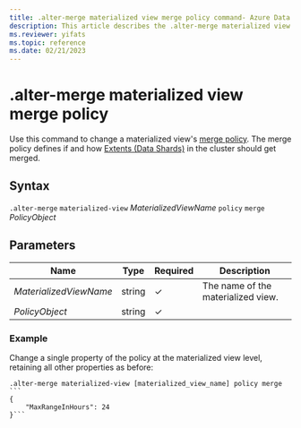 ```yaml
---
title: .alter-merge materialized view merge policy command- Azure Data Explorer
description: This article describes the .alter-merge materialized view merge policy command in Azure Data Explorer.
ms.reviewer: yifats
ms.topic: reference
ms.date: 02/21/2023
---
```

# .alter-merge materialized view merge policy

Use this command to change a materialized view's [merge policy](mergepolicy.md). The merge policy defines if and how [Extents (Data Shards)](../management/extents-overview.md) in the cluster should get merged. 

## Syntax

`.alter-merge` `materialized-view` *MaterializedViewName* `policy` `merge` *PolicyObject*

## Parameters

|Name|Type|Required|Description|
|--|--|--|--|
|*MaterializedViewName*|string|&check;|The name of the materialized view.|
|*PolicyObject*|string|&check;||A serialized array of one or more JSON policy objects. For more information, see [merge policy](mergepolicy.md).|

### Example

Change a single property of the policy at the materialized view level, retaining all other properties as before:

~~~kusto
.alter-merge materialized-view [materialized_view_name] policy merge ```
{
    "MaxRangeInHours": 24
}```
~~~
